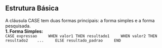 **Estrutura Básica**
-----------------
A cláusula CASE tem duas formas principais: a forma simples e a forma pesquisada.     
  **1. Forma Simples:**      
    ```CASE expressao    
        WHEN valor1 THEN resultado1    
        WHEN valor2 THEN resultado2   
        ...    
        ELSE resultado_padrao    
    END```
    